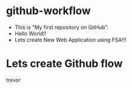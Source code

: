 # github-workflow
  - This is "My first repository on GitHub".
  - Hello World!! 
  - Lets create New Web Application using FSA!!!

  # Lets create Github flow
trevor
